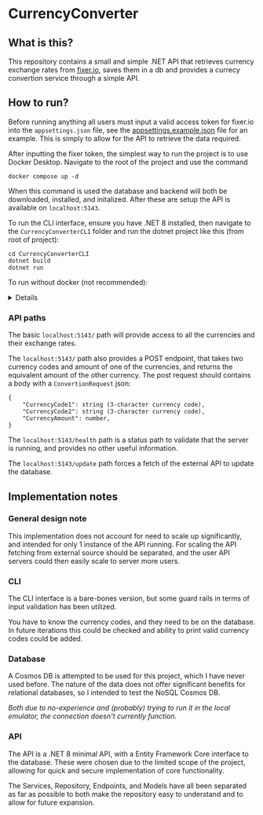 # CurrencyConverter

## What is this?

This repository contains a small and simple .NET API that retrieves currency exchange rates from [fixer.io](https://fixer.io), saves them in a db and provides a currecy convertion service through a simple API. 

## How to run?

Before running anything all users must input a valid access token for fixer.io into the `appsettings.json` file, see the [appsettings.example.json](./CurrencyConverterAPI/appsettings.example.json) file for an example. 
This is simply to allow for the API to retrieve the data required. 


After inputting the fixer token, the simplest way to run the project is to use Docker Desktop. Navigate to the root of the project and use the command 
```
docker compose up -d
```

When this command is used the database and backend will both be downloaded, installed, and initalized. After these are setup the API is available on `localhost:5143`.

To run the CLI interface, ensure you have .NET 8 installed, then navigate to the `CurrencyConverterCLI` folder and run the dotnet project like this (from root of project): 
```
cd CurrencyConverterCLI
dotnet build
dotnet run
```

To run without docker (not recommended):
<details>

If you wish to run the project without docker, it is possible but would require some modification of code. 

In the `CurrencyConverterAPI` folder you would need to changes the connection string contains in the `Program.cs` file, that by default is 
```
builder.Services.AddDbContext<DataContext>
    (
        opt => opt.UseCosmos("https://localhost:8081", "C2y6yDjf5/R+ob0N8A7Cgv30VRDJIWEHLM+4QDU5DE2nQ9nDuVTqobD4b8mGGyPMbIZnqyMsEcaGQy67XIw/Jw==", databaseName: "CosmosDb")
    );
```

Change the host and the access token.

After that you can then simply run the API on its own using the commands (from root)
```
cd CurrencyConverterAPI
dotnet build
dotnet run
```

The API would then be available on `localhost:5143`.
</details>

### API paths

The basic `localhost:5143/` path will provide access to all the currencies and their exchange rates. 

The `localhost:5143/` path also provides a POST endpoint, that takes two currency codes and amount of one of the currencies, and returns the equivalent amount of the other currency.
The post request should contains a body with a `ConvertionRequest` json:
```
{
    "CurrencyCode1": string (3-character currency code),
    "CurrencyCode2": string (3-character currency code),
    "CurrencyAmount": number,
}
```

The `localhost:5143/health` path is a status path to validate that the server is running, and provides no other useful information.

The `localhost:5143/update` path forces a fetch of the external API to update the database. 




## Implementation notes

### General design note

This implementation does not account for need to scale up significantly, and intended for only 1 instance of the API running. 
For scaling the API fetching from external source should be separated, and the user API servers could then easily scale to server more users. 


### CLI

The CLI interface is a bare-bones version, but some guard rails in terms of input validation has been utilized.

You have to know the currency codes, and they need to be on the database. In future iterations this could be checked and ability to print valid currency codes could be added.

### Database

A Cosmos DB is attempted to be used for this project, which I have never used before. The nature of the data does not offer significant benefits for relational databases, so I intended to test the NoSQL Cosmos DB.

*Both due to no-experience and (probably) trying to run it in the local emulator, the connection doesn't currently function.* 

### API

The API is a .NET 8 minimal API, with a Entity Framework Core interface to the database. These were chosen due to the limited scope of the project, allowing for quick and secure implementation of core functionality. 

The Services, Repository, Endpoints, and Models have all been separated as far as possible to both make the repository easy to understand and to allow for future expansion. 

